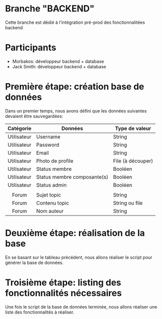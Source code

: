 # Branche "BACKEND"
Cette branche est dédié à l'intégration pré-prod des fonctionnalitées backend

Participants
==================
  * Morbakos: développeur backend + database
  * Jack Smith: développeur backend + database
  
Première étape: création base de données
========================================
  Dans un premier temps, nous avons défini que les données suivantes devaient être sauvegardées:

   Catégorie  | Données                    | Type de valeur   |
  :----------:|----------------------------|------------------|
  Utilisateur |Username                    |String            |
  Utilisateur |Password                    |String            |
  Utilisateur |Email                       |String            |
  Utilisateur |Photo de profile            |File (à découper) | 
  Utilisateur |Status membre               |Booléen           |
  Utilisateur |Status membre composante(s) |Booléen           |
  Utilisateur |Status admin                |Booléen           |
   | | |
  Forum       |Sujet topic                 |String
  Forum       |Contenu topic               |String ou file
  Forum       |Nom auteur                  |String

Deuxième étape: réalisation de la base
======================================
  En se basant sur le tableau précédent, nous allons réaliser le script pour générer la base de données.

Troisième étape: listing des fonctionnalités nécessaires
=========================================================
  Une fois le script de la base de données terminée, nous allons réaliser une liste des fonctionnalités à réaliser.
